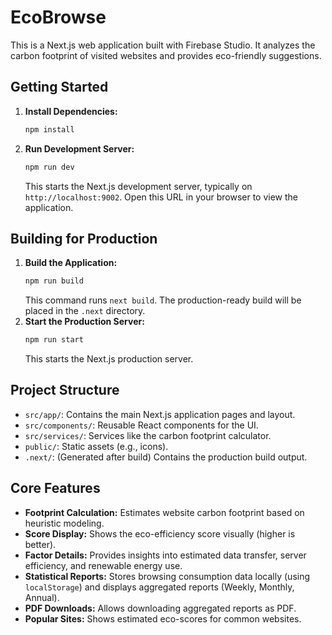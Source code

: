 # EcoBrowse

This is a Next.js web application built with Firebase Studio. It analyzes the carbon footprint of visited websites and provides eco-friendly suggestions.

## Getting Started

1.  **Install Dependencies:**
    ```bash
    npm install
    ```
2.  **Run Development Server:**
    ```bash
    npm run dev
    ```
    This starts the Next.js development server, typically on `http://localhost:9002`. Open this URL in your browser to view the application.

## Building for Production

1.  **Build the Application:**
    ```bash
    npm run build
    ```
    This command runs `next build`. The production-ready build will be placed in the `.next` directory.
2.  **Start the Production Server:**
    ```bash
    npm run start
    ```
    This starts the Next.js production server.

## Project Structure

-   `src/app/`: Contains the main Next.js application pages and layout.
-   `src/components/`: Reusable React components for the UI.
-   `src/services/`: Services like the carbon footprint calculator.
-   `public/`: Static assets (e.g., icons).
-   `.next/`: (Generated after build) Contains the production build output.

## Core Features

-   **Footprint Calculation:** Estimates website carbon footprint based on heuristic modeling.
-   **Score Display:** Shows the eco-efficiency score visually (higher is better).
-   **Factor Details:** Provides insights into estimated data transfer, server efficiency, and renewable energy use.
-   **Statistical Reports:** Stores browsing consumption data locally (using `localStorage`) and displays aggregated reports (Weekly, Monthly, Annual).
-   **PDF Downloads:** Allows downloading aggregated reports as PDF.
-   **Popular Sites:** Shows estimated eco-scores for common websites.

